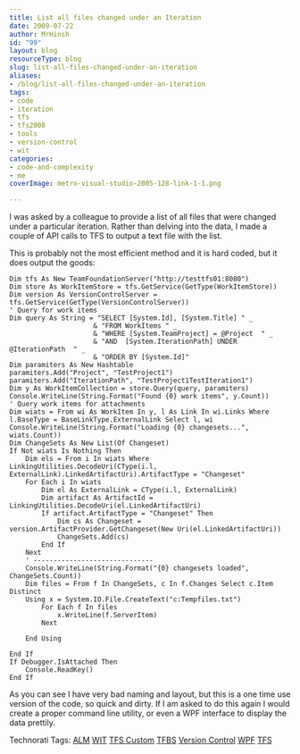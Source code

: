 ```yaml
---
title: List all files changed under an Iteration
date: 2009-07-22
author: MrHinsh
id: "99"
layout: blog
resourceType: blog
slug: list-all-files-changed-under-an-iteration
aliases:
- /blog/list-all-files-changed-under-an-iteration
tags:
- code
- iteration
- tfs
- tfs2008
- tools
- version-control
- wit
categories:
- code-and-complexity
- me
coverImage: metro-visual-studio-2005-128-link-1-1.png

---
```



I was asked by a colleague to provide a list of all files that were changed under a particular iteration. Rather than delving into the data, I made a couple of API calls to TFS to output a text file with the list.

This is probably not the most efficient method and it is hard coded, but it does output the goods:

```
Dim tfs As New TeamFoundationServer("http://testtfs01:8080")
Dim store As WorkItemStore = tfs.GetService(GetType(WorkItemStore))
Dim version As VersionControlServer = tfs.GetService(GetType(VersionControlServer))
' Query for work items
Dim query As String = "SELECT [System.Id], [System.Title] " _
                     & "FROM WorkItems " _
                     & "WHERE [System.TeamProject] = @Project  " _
                     & "AND  [System.IterationPath] UNDER @IterationPath  " _
                     & "ORDER BY [System.Id]"
Dim paramiters As New Hashtable
paramiters.Add("Project", "TestProject1")
paramiters.Add("IterationPath", "TestProject1TestIteration1")
Dim y As WorkItemCollection = store.Query(query, paramiters)
Console.WriteLine(String.Format("Found {0} work items", y.Count))
' Query work items for attachments
Dim wiats = From wi As WorkItem In y, l As Link In wi.Links Where l.BaseType = BaseLinkType.ExternalLink Select l, wi
Console.WriteLine(String.Format("Loading {0} changesets...", wiats.Count))
Dim ChangeSets As New List(Of Changeset)
If Not wiats Is Nothing Then
    Dim els = From i In wiats Where LinkingUtilities.DecodeUri(CType(i.l, ExternalLink).LinkedArtifactUri).ArtifactType = "Changeset"
    For Each i In wiats
        Dim el As ExternalLink = CType(i.l, ExternalLink)
        Dim artifact As ArtifactId = LinkingUtilities.DecodeUri(el.LinkedArtifactUri)
        If artifact.ArtifactType = "Changeset" Then
            Dim cs As Changeset = version.ArtifactProvider.GetChangeset(New Uri(el.LinkedArtifactUri))
            ChangeSets.Add(cs)
        End If
    Next
    ' ------------------------------
    Console.WriteLine(String.Format("{0} changesets loaded", ChangeSets.Count))
    Dim files = From f In ChangeSets, c In f.Changes Select c.Item Distinct
    Using x = System.IO.File.CreateText("c:Tempfiles.txt")
        For Each f In files
            x.WriteLine(f.ServerItem)
        Next

    End Using

End If
If Debugger.IsAttached Then
    Console.ReadKey()
End If
```

As you can see I have very bad naming and layout, but this is a one time use version of the code, so quick and dirty. If I am asked to do this again I would create a proper command line utility, or even a WPF interface to display the data prettily.

Technorati Tags: [ALM](http://technorati.com/tags/ALM) [WIT](http://technorati.com/tags/WIT) [TFS Custom](http://technorati.com/tags/TFS+Custom) [TFBS](http://technorati.com/tags/TFBS) [Version Control](http://technorati.com/tags/Version+Control) [WPF](http://technorati.com/tags/WPF) [TFS](http://technorati.com/tags/TFS)


